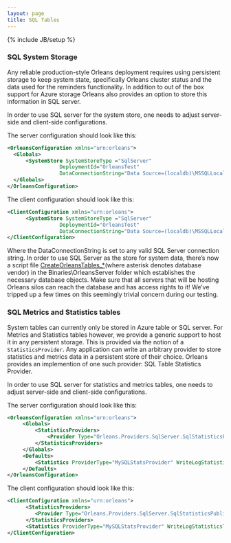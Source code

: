 ```yaml
---
layout: page
title: SQL Tables
---
```

{% include JB/setup %}

### SQL System Storage

Any reliable production-style Orleans deployment requires using persistent storage to keep system state, specifically Orleans cluster status and the data used for the reminders functionality. In addition to out of the box support for Azure storage Orleans also provides an option to store this information in SQL server.

In order to use SQL server for the system store, one needs to adjust server-side and client-side configurations.

The server configuration should look like this:

``` xml
<OrleansConfiguration xmlns="urn:orleans">
  <Globals>
      <SystemStore SystemStoreType ="SqlServer" 
                 DeploymentId="OrleansTest" 
                 DataConnectionString="Data Source=(localdb)\MSSQLLocalDB;Initial Catalog=Orleans;Integrated Security=True;Pooling=False;Max Pool Size=200;Asynchronous Processing=True;MultipleActiveResultSets=True" AdoInvariant="System.Data.SqlClient" />
  </Globals>
</OrleansConfiguration>
```

The client configuration should look like this:

``` xml
<ClientConfiguration xmlns="urn:orleans">
      <SystemStore SystemStoreType ="SqlServer" 
                 DeploymentId="OrleansTest" 
                 DataConnectionString="Data Source=(localdb)\MSSQLLocalDB;Initial Catalog=Orleans;Integrated Security=True;Pooling=False;Max Pool Size=200;Asynchronous Processing=True;MultipleActiveResultSets=True" AdoInvariant="System.Data.SqlClient" />
</ClientConfiguration>
```

Where the DataConnectionString is set to any valid SQL Server connection string. In order to use SQL Server as the store for system data, there’s now a script file [CreateOrleansTables_*](https://github.com/dotnet/orleans/blob/master/src/OrleansProviders/SQLServer/CreateOrleansTables_SqlServer.sql)(where asterisk denotes database vendor) in the Binaries\OrleansServer folder which establishes the necessary database objects. Make sure that all servers that will be hosting Orleans silos can reach the database and has access rights to it! We’ve tripped up a few times on this seemingly trivial concern during our testing.

### SQL Metrics and Statistics tables

System tables can currently only be stored in Azure table or SQL server.
For Metrics and Statistics tables however, we provide a generic support to host it in any persistent storage. This is provided via the notion of a `StatisticsProvider`. Any application can write an arbitrary provider to store statistics and metrics data in a persistent store of their choice. Orleans provides an implemention of one such provider: SQL Table Statistics Provider.

In order to use SQL server for statistics and metrics tables, one needs to adjust server-side and client-side configurations.

The server configuration should look like this:

``` xml
<OrleansConfiguration xmlns="urn:orleans">
     <Globals>
         <StatisticsProviders>
             <Provider Type="Orleans.Providers.SqlServer.SqlStatisticsPublisher" Name="MySQLStatsProvider" ConnectionString="Data Source=(localdb)\MSSQLLocalDB;Initial Catalog=Orleans;Integrated Security=True;Pooling=False;Max Pool Size=200;Asynchronous Processing=True;MultipleActiveResultSets=True" />
         </StatisticsProviders>
     </Globals>
     <Defaults>
         <Statistics ProviderType="MySQLStatsProvider" WriteLogStatisticsToTable="true"/>
     </Defaults>
</OrleansConfiguration>
```

The client configuration should look like this:

``` xml
<ClientConfiguration xmlns="urn:orleans">
      <StatisticsProviders>
         <Provider Type="Orleans.Providers.SqlServer.SqlStatisticsPublisher" Name="SQL" ConnectionString="Data Source=(localdb)\MSSQLLocalDB;Initial Catalog=Orleans;Integrated Security=True;Pooling=False;Max Pool Size=200;Asynchronous Processing=True;MultipleActiveResultSets=True" />
      </StatisticsProviders>
      <Statistics ProviderType="MySQLStatsProvider" WriteLogStatisticsToTable="true"/>
</ClientConfiguration>
```